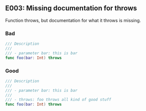 ## E003: Missing documentation for throws


Function throws, but documentation for what it throws is missing.


### Bad

```swift
/// Description
///
/// - parameter bar: this is bar
func foo(bar: Int) throws
```

### Good

```swift
/// Description
///
/// - parameter bar: this is bar
///
/// - throws: foo throws all kind of good stuff
func foo(bar: Int) throws
```
